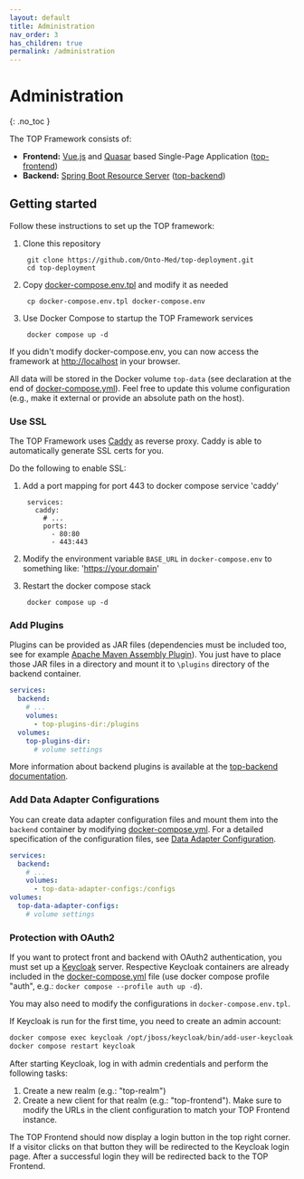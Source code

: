 ```yaml
---
layout: default
title: Administration
nav_order: 3
has_children: true
permalink: /administration
---
```


# Administration
{: .no_toc }

The TOP Framework consists of:

* **Frontend:** [Vue.js](https://vuejs.org) and [Quasar](https://quasar.dev) based Single-Page Application ([top-frontend](https://github.com/Onto-Med/top-frontend))
* **Backend:** [Spring Boot Resource Server](https://docs.spring.io/spring-security/reference/servlet/oauth2/resource-server/index.html) ([top-backend](https://github.com/Onto-Med/top-backend))

## Getting started
Follow these instructions to set up the TOP framework:

1. Clone this repository

        git clone https://github.com/Onto-Med/top-deployment.git
        cd top-deployment
2. Copy [docker-compose.env.tpl](https://github.com/Onto-Med/top-deployment/blob/main/docker-compose.env.tpl) and modify it as needed

        cp docker-compose.env.tpl docker-compose.env
3. Use Docker Compose to startup the TOP Framework services

        docker compose up -d

If you didn't modify docker-compose.env, you can now access the framework at <http://localhost> in your browser.

All data will be stored in the Docker volume `top-data` (see declaration at the end of [docker-compose.yml](https://github.com/Onto-Med/top-deployment/blob/main/docker-compose.yml)).
Feel free to update this volume configuration (e.g., make it external or provide an absolute path on the host).

### Use SSL
The TOP Framework uses [Caddy](https://caddyserver.com) as reverse proxy. Caddy is able to automatically generate SSL certs for you.

Do the following to enable SSL:

1. Add a port mapping for port 443 to docker compose service 'caddy'

        services:
          caddy:
            # ...
            ports:
              - 80:80
              - 443:443
2. Modify the environment variable `BASE_URL` in `docker-compose.env` to something like: 'https://your.domain'
3. Restart the docker compose stack

        docker compose up -d

### Add Plugins
Plugins can be provided as JAR files (dependencies must be included too, see for example [Apache Maven Assembly Plugin](https://maven.apache.org/plugins/maven-assembly-plugin/usage.html)).
You just have to place those JAR files in a directory and mount it to `\plugins` directory of the backend container.

```yml
services:
  backend:
    # ...
    volumes:
      - top-plugins-dir:/plugins
  volumes:
    top-plugins-dir:
      # volume settings
```

More information about backend plugins is available at the [top-backend documentation](https://github.com/Onto-Med/top-backend#plugins).

### Add Data Adapter Configurations
You can create data adapter configuration files and mount them into the `backend` container by modifying [docker-compose.yml](https://github.com/Onto-Med/top-deployment/blob/main/docker-compose.yml). For a detailed specification of the configuration files, see [Data Adapter Configuration](./data-adapter-configuration).

```yml
services:
  backend:
    # ...
    volumes:
      - top-data-adapter-configs:/configs
volumes:
  top-data-adapter-configs:
    # volume settings
```

### Protection with OAuth2
If you want to protect front and backend with OAuth2 authentication, you must set up a [Keycloak](https://hub.docker.com/r/jboss/keycloak/) server.
Respective Keycloak containers are already included in the [docker-compose.yml](https://github.com/Onto-Med/top-deployment/blob/main/docker-compose.yml) file (use docker compose profile "auth", e.g.: `docker compose --profile auth up -d`).

You may also need to modify the configurations in `docker-compose.env.tpl`.

If Keycloak is run for the first time, you need to create an admin account:

```sh
docker compose exec keycloak /opt/jboss/keycloak/bin/add-user-keycloak.sh -u <USERNAME> -p <PASSWORD>
docker compose restart keycloak
```

After starting Keycloak, log in with admin credentials and perform the following tasks:
1. Create a new realm (e.g.: "top-realm")
2. Create a new client for that realm (e.g.: "top-frontend"). Make sure to modify the URLs in the client configuration to match your TOP Frontend instance.

The TOP Frontend should now display a login button in the top right corner. If a visitor clicks on that button they will be redirected to the Keycloak login page.
After a successful login they will be redirected back to the TOP Frontend.
